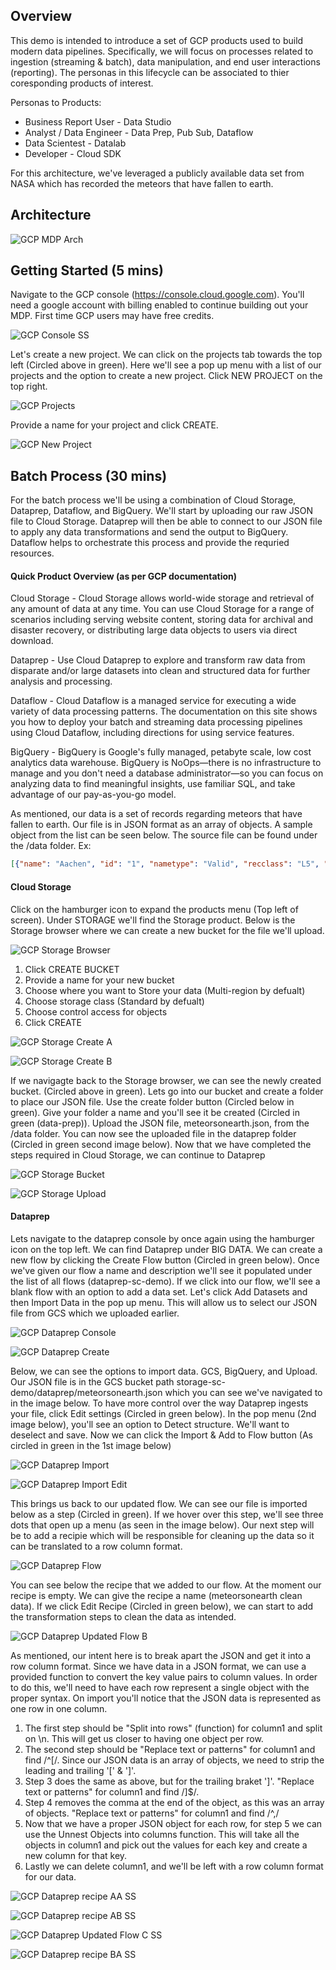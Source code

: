 ## Overview

This demo is intended to introduce a set of GCP products used to build modern data pipelines. Specifically, we will focus on processes related to ingestion (streaming & batch), data manipulation, and end user interactions (reporting). The personas in this lifecycle can be associated to thier coresponding products of interest. 

Personas to Products:
- Business Report User - Data Studio
- Analyst / Data Engineer - Data Prep, Pub Sub, Dataflow
- Data Scientest - Datalab
- Developer - Cloud SDK

For this architecture, we've leveraged a publicly available data set from NASA which has recorded the meteors that have fallen to earth.

## Architecture
![GCP MDP Arch](/documents/gcp-mdp-arch-diagram.png)

## Getting Started (5 mins)

Navigate to the GCP console (https://console.cloud.google.com). You'll need a google account with billing enabled to continue building out your MDP. First time GCP users may have free credits.

![GCP Console SS](documents/gcp%20ss/GCP%20Console%20SS.png)

Let's create a new project. We can click on the projects tab towards the top left (Circled above in green). Here we'll see a pop up menu with a list of our projects and the option to create a new project. Click NEW PROJECT on the top right. 

![GCP Projects](documents/gcp%20ss/GCP%20Projects%20Menu%20SS.png)

Provide a name for your project and click CREATE.

![GCP New Project](documents/gcp%20ss/GCP%20New%20Proj%20SS.png)

## Batch Process (30 mins)

For the batch process we'll be using a combination of Cloud Storage, Dataprep, Dataflow, and BigQuery. We'll start by uploading our raw JSON file to Cloud Storage. Dataprep will then be able to connect to our JSON file to apply any data transformations and send the output to BigQuery. Dataflow helps to orchestrate this process and provide the requried resources. 

#### Quick Product Overview (as per GCP documentation)

Cloud Storage - Cloud Storage allows world-wide storage and retrieval of any amount of data at any time. You can use Cloud Storage for a range of scenarios including serving website content, storing data for archival and disaster recovery, or distributing large data objects to users via direct download.

Dataprep - Use Cloud Dataprep to explore and transform raw data from disparate and/or large datasets into clean and structured data for further analysis and processing.

Dataflow - Cloud Dataflow is a managed service for executing a wide variety of data processing patterns. The documentation on this site shows you how to deploy your batch and streaming data processing pipelines using Cloud Dataflow, including directions for using service features.

BigQuery - BigQuery is Google's fully managed, petabyte scale, low cost analytics data warehouse. BigQuery is NoOps—there is no infrastructure to manage and you don't need a database administrator—so you can focus on analyzing data to find meaningful insights, use familiar SQL, and take advantage of our pay-as-you-go model.


As mentioned, our data is a set of records regarding meteors that have fallen to earth. Our file is in JSON format as an array of objects. A sample object from the list can be seen below. The source file can be found under the /data folder. Ex:

```json
[{"name": "Aachen", "id": "1", "nametype": "Valid", "recclass": "L5", "mass": "21", "fall": "Fell", "year": "1880-01-01T00:00:00.000", "reclat": "50.775000", "reclong": "6.083330", "geolocation": {"type": "Point", "coordinates": [6.08333,50.775]}}, ...]
```
#### Cloud Storage

Click on the hamburger icon to expand the products menu (Top left of screen). Under STORAGE we'll find the Storage product. Below is the Storage browser where we can create a new bucket for the file we'll upload. 

![GCP Storage Browser](documents/gcp%20ss/GCP%20Storage%20Browser%20SS.png)

1. Click CREATE BUCKET
2. Provide a name for your new bucket
3. Choose where you want to Store your data (Multi-region by defualt)
4. Choose storage class (Standard by defualt)
5. Choose control access for objects
6. Click CREATE

![GCP Storage Create A](documents/gcp%20ss/GCP%20Storage%20Create%20A%20SS.png)

![GCP Storage Create B](documents/gcp%20ss/GCP%20Storage%20Create%20B%20SS.png)

If we navigagte back to the Storage browser, we can see the newly created bucket. (Circled above in green). Lets go into our bucket and create a folder to place our JSON file. Use the create folder button (Circled below in green). Give your folder a name and you'll see it be created (Circled in green (data-prep)). Upload the JSON file, meteorsonearth.json, from the /data folder. You can now see the uploaded file in the dataprep folder (Circled in green second image below). Now that we have completed the steps required in Cloud Storage, we can continue to Dataprep

![GCP Storage Bucket](documents/gcp%20ss/GCP%20Storage%20Bucket%20SS.png)

![GCP Storage Upload](documents/gcp%20ss/GCP%20Storage%20Upload%20SS.png)

#### Dataprep

Lets navigate to the dataprep console by once again using the hamburger icon on the top left. We can find Dataprep under BIG DATA. We can create a new flow by clicking the Create Flow button (Circled in green below). Once we've given our flow a name and description we'll see it populated under the list of all flows (dataprep-sc-demo). If we click into our flow, we'll see a blank flow with an option to add a data set. Let's click Add Datasets and then Import Data in the pop up menu. This will allow us to select our JSON file from GCS which we uploaded earlier. 

![GCP Dataprep Console](documents/gcp%20ss/GCP%20Dataprep%20Browser%20SS.png)

![GCP Dataprep Create](documents/gcp%20ss/GCP%20Dataprep%20Create%20Flow%20SS.png)

Below, we can see the options to import data. GCS, BigQuery, and Upload. Our JSON file is in the GCS bucket path storage-sc-demo/dataprep/meteorsonearth.json which you can see we've navigated to in the image below. To have more control over the way Dataprep ingests your file, click Edit settings (Circled in green below). In the pop menu (2nd image below), you'll see an option to Detect structure. We'll want to deselect and save. Now we can click the Import & Add to Flow button (As circled in green in the 1st image below)

![GCP Dataprep Import](documents/gcp%20ss/GCP%20Dataprep%20Import%20SS.png)

![GCP Dataprep Import Edit](documents/gcp%20ss/GCP%20Dataprep%20Import%20Edit%20SS.png)

This brings us back to our updated flow. We can see our file is imported below as a step (Circled in green). If we hover over this step, we'll see three dots that open up a menu (as seen in the image below). Our next step will be to add a recipie which will be responsible for cleaning up the data so it can be translated to a row column format.

![GCP Dataprep Flow](documents/gcp%20ss/GCP%20Dataprep%20Updated%20Flow%20SS.png)

You can see below the recipe that we added to our flow. At the moment our recipe is empty. We can give the recipe a name (meteorsonearth clean data). If we click Edit Recipe (Circled in green below), we can start to add the transformation steps to clean the data as intended. 

![GCP Dataprep Updated Flow B](documents/gcp%20ss/GCP%20Dataprep%20Updated%20Flow%20B%20SS.png)

As mentioned, our intent here is to break apart the JSON and get it into a row column format. Since we have data in a JSON format, we can use a provided function to convert the key value pairs to column values. In order to do this, we'll need to have each row represent a single object with the proper syntax. On import you'll notice that the JSON data is represented as one row in one column. 

1. The first step should be "Split into rows" (function) for column1 and split on \n. This will get us closer to having one object per row. 
2. The second step should be "Replace text or patterns" for column1 and find /^\[/. Since our JSON data is an array of objects, we need to strip the leading and trailing '[' & ']'. 
3. Step 3 does the same as above, but for the trailing braket ']'. "Replace text or patterns" for column1 and find /\]$/.
4. Step 4 removes the comma at the end of the object, as this was an array of objects. "Replace text or patterns" for column1 and find /^,/
5. Now that we have a proper JSON object for each row, for step 5 we can use the Unnest Objects into columns function. This will take all the objects in column1 and pick out the values for each key and create a new column for that key. 
6. Lastly we can delete column1, and we'll be left with a row column format for our data. 

![GCP Dataprep recipe AA SS](documents/gcp%20ss/GCP%20Dataprep%20recipe%20AA%20SS.png)

![GCP Dataprep recipe AB SS](documents/gcp%20ss/GCP%20Dataprep%20recipe%20AB%20SS.png)

![GCP Dataprep Updated Flow C SS](documents/gcp%20ss/GCP%20Dataprep%20%20Update%20Flow%20C%20SS.png)

![GCP Dataprep recipe BA SS](documents/gcp%20ss/GCP%20Dataprep%20recipe%20BA%20SS.png)
